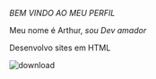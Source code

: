 *BEM VINDO AO MEU PERFIL* 

Meu nome é Arthur, _sou Dev amador_ 

Desenvolvo sites em HTML 


![download](https://github.com/MrInzanoDev/readme/assets/145781516/cf82ad70-4a0f-4916-9ffd-eb33d8e28f50)


